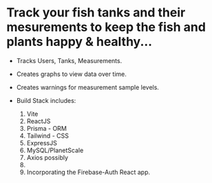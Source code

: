 # Track your fish tanks and their mesurements to keep the fish and plants happy & healthy...

- Tracks Users, Tanks, Measurements.
- Creates graphs to view data over time.
- Creates warnings for measurement sample levels.

- Build Stack includes:
   1) Vite
   2) ReactJS
   3) Prisma - ORM
   4) Tailwind - CSS
   5) ExpressJS
   6) MySQL/PlanetScale
   7) Axios possibly
   8) 
   9) Incorporating the Firebase-Auth React app.
